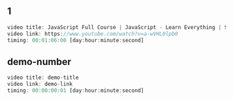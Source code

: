 ## 1

```javascript
video title: JavaScript Full Course | JavaScript - Learn Everything | Sheryians Coding School
video link: https://www.youtube.com/watch?v=a-wVHL0lpb0
timing: 00:01:06:00 [day:hour:minute:second]
```

## demo-number

```javascript
video title: demo-title
video link: demo-link
timing: 00:00:00:01 [day:hour:minute:second]
```
